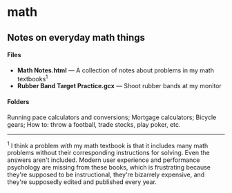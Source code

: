 # math

## Notes on everyday math things

#### Files
- **Math Notes.html** — A collection of notes about problems in my math textbooks<sup>1</sup>
- **Rubber Band Target Practice.gcx** — Shoot rubber bands at my monitor

#### Folders
Running pace calculators and conversions; Mortgage calculators; Bicycle gears; How to: throw a football, trade stocks, play poker, etc.


---

<sup>1</sup> I think a problem *with* my math textbook is that it includes many math problems without their corresponding instructions for solving. Even the answers aren't included. Modern user experience and performance psychology are missing from these books, which is frustrating because they're supposed to be instructional, they're bizarrely expensive, and they're supposedly edited and published every year.